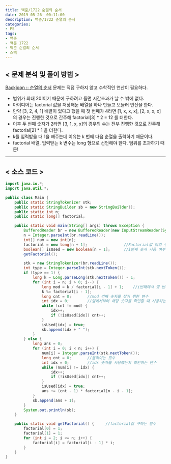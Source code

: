 ```yaml
---
title: 백준/1722 순열의 순서
date: 2019-05-26- 00:11:00
description: 백준/1722 순열의 순서
categories:
- PS
tags:
- 백준
- 백준 1722
- 백준 순열의 순서
- 스텍
---
```

## < 문제 분석 및 풀이 방법 >

[Backjoon :: 순열의 순서](https://www.acmicpc.net/problem/1722) 문제는 직접 구하지 않고 수학적인 연산이 필요하다.

- 범위가 최대 20!이기 때문에 구하려고 들면 시간초과가 날 수 밖에 없다.
- 아이디어는 factorial 값을 저장해둔 배열을 하나 만들고 모듈러 연산을 한다.
- 만약 [3, 2, 4, 1] 배열이 있다고 했을 때 첫 번째가 4라면 [1, x, x, x], [2, x, x, x] 의 경우는 진행한 것으로 간주해 factorial[3] * 2 = 12 를 더한다.
- 이후 두 번째 숫자가 2라면 [3, 1, x, x]의 경우의 수는 전부 진행한 것으로 간주해 factorial[2] * 1 을 더한다.
- k를 입력받을 때 1을 빼주는데 이유는 k 번째 다음 순열을 출력하기 때문이다.
- factorial 배열, 입력받는 k 변수는 long 형으로 선언해야 한다. 범위를 초과하기 때문!

***

## < 소스 코드 >

~~~java
import java.io.*;
import java.util.*;

public class Main {
    public static StringTokenizer stk;
    public static StringBuilder sb = new StringBuilder();
    public static int n;
    public static long[] factorial;

    public static void main(String[] args) throws Exception {
        BufferedReader br = new BufferedReader(new InputStreamReader(System.in));
        n = Integer.parseInt(br.readLine());
        int[] num = new int[n];
        factorial = new long[n + 1];                //Factorial값 미리 구해서 저장
        boolean[] isUsed = new boolean[n + 1];      //i번째 숫자 사용 여부
        getFactorial();

        stk = new StringTokenizer(br.readLine());
        int type = Integer.parseInt(stk.nextToken());
        if (type == 1) {
            long k = Long.parseLong(stk.nextToken()) - 1;
            for (int i = n; i > 0; i--) {
                long mod = k / factorial[i - 1] + 1;    //i번째에서 몇 번째 숫자를 선택할 지 구한다
                k %= factorial[i - 1];
                long cnt = 0;       //mod 번째 숫자를 찾기 위한 변수
                int idx = 0;        //앞에서부터 해당 숫자를 확인할 때 사용하는 변수
                while (cnt != mod) {
                    idx++;
                    if (!isUsed[idx]) cnt++;
                }
                isUsed[idx] = true;
                sb.append(idx + " ");
            }
        } else {
            long ans = 0;
            for (int i = 0; i < n; i++) {
                num[i] = Integer.parseInt(stk.nextToken());
                long cnt = 0;       //움직이는 횟수
                int idx = 0;        //idx 숫자를 사용했는지 확인하는 변수
                while (num[i] != idx) {
                    idx++;
                    if (!isUsed[idx]) cnt++;
                }
                isUsed[idx] = true;
                ans += (cnt - 1) * factorial[n - i - 1];
            }
            sb.append(ans + 1);
        }
        System.out.println(sb);
    }

    public static void getFactorial() {     //factorial값 구하는 함수
        factorial[0] = 1;
        factorial[1] = 1;
        for (int i = 2; i <= n; i++) {
            factorial[i] = factorial[i - 1] * i;
        }
    }
}
~~~
